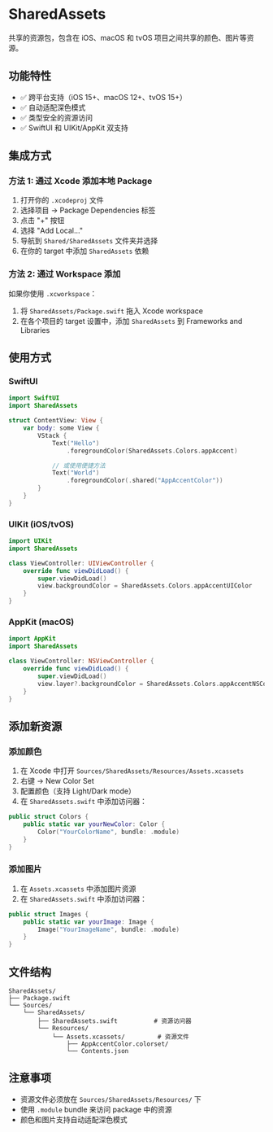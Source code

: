 # SharedAssets

共享的资源包，包含在 iOS、macOS 和 tvOS 项目之间共享的颜色、图片等资源。

## 功能特性

- ✅ 跨平台支持（iOS 15+、macOS 12+、tvOS 15+）
- ✅ 自动适配深色模式
- ✅ 类型安全的资源访问
- ✅ SwiftUI 和 UIKit/AppKit 双支持

## 集成方式

### 方法 1: 通过 Xcode 添加本地 Package

1. 打开你的 `.xcodeproj` 文件
2. 选择项目 -> Package Dependencies 标签
3. 点击 "+" 按钮
4. 选择 "Add Local..."
5. 导航到 `Shared/SharedAssets` 文件夹并选择
6. 在你的 target 中添加 `SharedAssets` 依赖

### 方法 2: 通过 Workspace 添加

如果你使用 `.xcworkspace`：

1. 将 `SharedAssets/Package.swift` 拖入 Xcode workspace
2. 在各个项目的 target 设置中，添加 `SharedAssets` 到 Frameworks and Libraries

## 使用方式

### SwiftUI

```swift
import SwiftUI
import SharedAssets

struct ContentView: View {
    var body: some View {
        VStack {
            Text("Hello")
                .foregroundColor(SharedAssets.Colors.appAccent)

            // 或使用便捷方法
            Text("World")
                .foregroundColor(.shared("AppAccentColor"))
        }
    }
}
```

### UIKit (iOS/tvOS)

```swift
import UIKit
import SharedAssets

class ViewController: UIViewController {
    override func viewDidLoad() {
        super.viewDidLoad()
        view.backgroundColor = SharedAssets.Colors.appAccentUIColor
    }
}
```

### AppKit (macOS)

```swift
import AppKit
import SharedAssets

class ViewController: NSViewController {
    override func viewDidLoad() {
        super.viewDidLoad()
        view.layer?.backgroundColor = SharedAssets.Colors.appAccentNSColor.cgColor
    }
}
```

## 添加新资源

### 添加颜色

1. 在 Xcode 中打开 `Sources/SharedAssets/Resources/Assets.xcassets`
2. 右键 -> New Color Set
3. 配置颜色（支持 Light/Dark mode）
4. 在 `SharedAssets.swift` 中添加访问器：

```swift
public struct Colors {
    public static var yourNewColor: Color {
        Color("YourColorName", bundle: .module)
    }
}
```

### 添加图片

1. 在 `Assets.xcassets` 中添加图片资源
2. 在 `SharedAssets.swift` 中添加访问器：

```swift
public struct Images {
    public static var yourImage: Image {
        Image("YourImageName", bundle: .module)
    }
}
```

## 文件结构

```
SharedAssets/
├── Package.swift
└── Sources/
    └── SharedAssets/
        ├── SharedAssets.swift          # 资源访问器
        └── Resources/
            └── Assets.xcassets/         # 资源文件
                ├── AppAccentColor.colorset/
                └── Contents.json
```

## 注意事项

- 资源文件必须放在 `Sources/SharedAssets/Resources/` 下
- 使用 `.module` bundle 来访问 package 中的资源
- 颜色和图片支持自动适配深色模式
